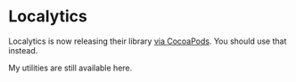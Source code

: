 # Localytics

Localytics is now releasing their library [via CocoaPods](https://github.com/CocoaPods/Specs/blob/master/Localytics-iOS-Client). You should use that instead.

My utilities are still available here.
